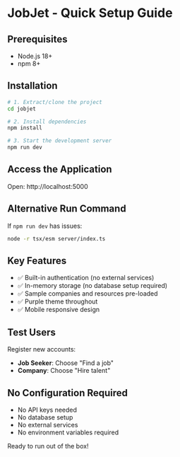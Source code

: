# JobJet - Quick Setup Guide

## Prerequisites
- Node.js 18+
- npm 8+

## Installation
```bash
# 1. Extract/clone the project
cd jobjet

# 2. Install dependencies
npm install

# 3. Start the development server
npm run dev
```

## Access the Application
Open: http://localhost:5000

## Alternative Run Command
If `npm run dev` has issues:
```bash
node -r tsx/esm server/index.ts
```

## Key Features
- ✅ Built-in authentication (no external services)
- ✅ In-memory storage (no database setup required)
- ✅ Sample companies and resources pre-loaded
- ✅ Purple theme throughout
- ✅ Mobile responsive design

## Test Users
Register new accounts:
- **Job Seeker**: Choose "Find a job" 
- **Company**: Choose "Hire talent"

## No Configuration Required
- No API keys needed
- No database setup
- No external services
- No environment variables required

Ready to run out of the box!